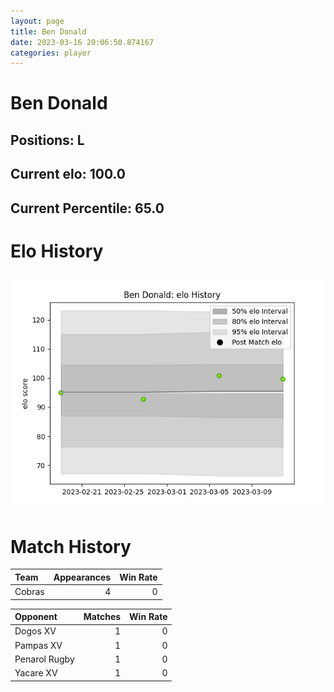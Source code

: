 ```yaml
---  
layout: page  
title: Ben Donald  
date: 2023-03-16 20:06:50.874167  
categories: player  
---
```

# Ben Donald

## Positions: L

## Current elo: 100.0

## Current Percentile: 65.0

# Elo History


![elo history](history_BenDonald.png)
# Match History


| Team   |   Appearances |   Win Rate |
|:-------|--------------:|-----------:|
| Cobras |             4 |          0 |

| Opponent      |   Matches |   Win Rate |
|:--------------|----------:|-----------:|
| Dogos XV      |         1 |          0 |
| Pampas XV     |         1 |          0 |
| Penarol Rugby |         1 |          0 |
| Yacare XV     |         1 |          0 |
